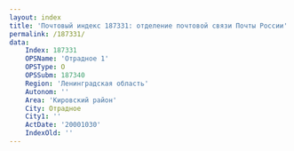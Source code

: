 ```yaml
---
layout: index
title: 'Почтовый индекс 187331: отделение почтовой связи Почты России'
permalink: /187331/
data:
    Index: 187331
    OPSName: 'Отрадное 1'
    OPSType: О
    OPSSubm: 187340
    Region: 'Ленинградская область'
    Autonom: ''
    Area: 'Кировский район'
    City: Отрадное
    City1: ''
    ActDate: '20001030'
    IndexOld: ''
---
```

